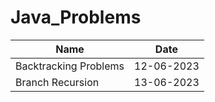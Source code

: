 # Java_Problems
| Name | Date |
| -------- | -------- |
| Backtracking Problems | 12-06-2023 |
|Branch Recursion| 13-06-2023|

